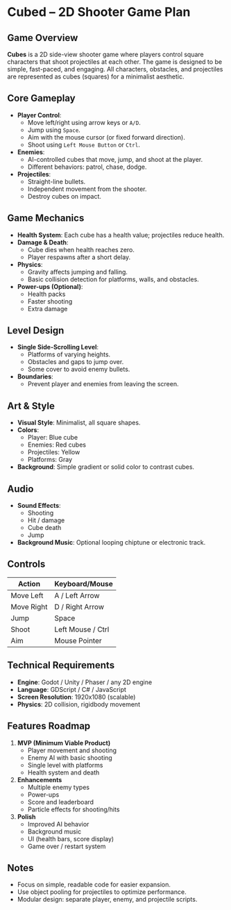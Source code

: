 
# Cubed – 2D Shooter Game Plan

## Game Overview
**Cubes** is a 2D side-view shooter game where players control square characters that shoot projectiles at each other. The game is designed to be simple, fast-paced, and engaging. All characters, obstacles, and projectiles are represented as cubes (squares) for a minimalist aesthetic.

## Core Gameplay
- **Player Control**:  
  - Move left/right using arrow keys or `A/D`.
  - Jump using `Space`.
  - Aim with the mouse cursor (or fixed forward direction).
  - Shoot using `Left Mouse Button` or `Ctrl`.
- **Enemies**:  
  - AI-controlled cubes that move, jump, and shoot at the player.
  - Different behaviors: patrol, chase, dodge.
- **Projectiles**:  
  - Straight-line bullets.
  - Independent movement from the shooter.
  - Destroy cubes on impact.

## Game Mechanics
- **Health System**: Each cube has a health value; projectiles reduce health.
- **Damage & Death**:  
  - Cube dies when health reaches zero.
  - Player respawns after a short delay.
- **Physics**:  
  - Gravity affects jumping and falling.
  - Basic collision detection for platforms, walls, and obstacles.
- **Power-ups (Optional)**:  
  - Health packs
  - Faster shooting
  - Extra damage

## Level Design
- **Single Side-Scrolling Level**:
  - Platforms of varying heights.
  - Obstacles and gaps to jump over.
  - Some cover to avoid enemy bullets.
- **Boundaries**:  
  - Prevent player and enemies from leaving the screen.

## Art & Style
- **Visual Style**: Minimalist, all square shapes.
- **Colors**:  
  - Player: Blue cube  
  - Enemies: Red cubes  
  - Projectiles: Yellow  
  - Platforms: Gray  
- **Background**: Simple gradient or solid color to contrast cubes.

## Audio
- **Sound Effects**:  
  - Shooting  
  - Hit / damage  
  - Cube death  
  - Jump
- **Background Music**: Optional looping chiptune or electronic track.

## Controls
| Action      | Keyboard/Mouse |
|------------|----------------|
| Move Left  | A / Left Arrow |
| Move Right | D / Right Arrow|
| Jump       | Space          |
| Shoot      | Left Mouse / Ctrl |
| Aim        | Mouse Pointer  |

## Technical Requirements
- **Engine**: Godot / Unity / Phaser / any 2D engine
- **Language**: GDScript / C# / JavaScript
- **Screen Resolution**: 1920x1080 (scalable)
- **Physics**: 2D collision, rigidbody movement

## Features Roadmap
1. **MVP (Minimum Viable Product)**
   - Player movement and shooting
   - Enemy AI with basic shooting
   - Single level with platforms
   - Health system and death
2. **Enhancements**
   - Multiple enemy types
   - Power-ups
   - Score and leaderboard
   - Particle effects for shooting/hits
3. **Polish**
   - Improved AI behavior
   - Background music
   - UI (health bars, score display)
   - Game over / restart system

## Notes
- Focus on simple, readable code for easier expansion.
- Use object pooling for projectiles to optimize performance.
- Modular design: separate player, enemy, and projectile scripts.
